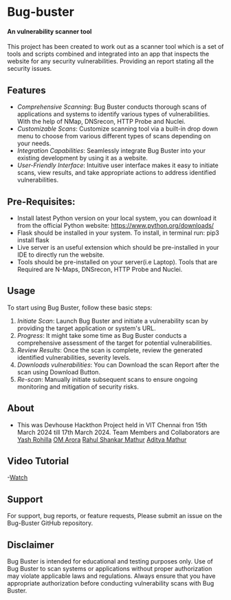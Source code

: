 # Bug-buster
#### An vulnerability scanner tool ####

This project has been created to work out as a scanner tool which is a set of tools and scripts combined and integrated into an app that inspects the website for any security vulnerabilities. Providing an report stating all the security issues.

## Features

- *Comprehensive Scanning*: Bug Buster conducts thorough scans of applications and systems to identify various types of vulnerabilities. With the help of NMap, DNSrecon, HTTP Probe and Nuclei.
- *Customizable Scans*: Customize scanning tool via a built-in drop down menu to choose from various different types of scans depending on your needs.
- *Integration Capabilities*: Seamlessly integrate Bug Buster into your existing development by using it as a website.
- *User-Friendly Interface*: Intuitive user interface makes it easy to initiate scans, view results, and take appropriate actions to address identified vulnerabilities.

## Pre-Requisites:
- Install latest Python version on your local system, you can download it from the official Python website: https://www.python.org/downloads/
- Flask should be installed in your system. To install, in terminal run: pip3 install flask
- Live server is an useful extension which should be pre-installed in your IDE to directly run the website. 
- Tools should be pre-installed on your server(i.e Laptop). Tools that are Required are  N-Maps, DNSrecon, HTTP Probe and Nuclei.

## Usage
To start using Bug Buster, follow these basic steps:

1. *Initiate Scan*: Launch Bug Buster and initiate a vulnerability scan by providing the target application or system's URL.
2. *Progress*: It might take some time as Bug Buster conducts a comprehensive assessment of the target for potential vulnerabilities.
3. *Review Results*: Once the scan is complete, review the generated identified vulnerabilities, severity levels.
4. *Downloads vulnerabilities*: You can Download the scan Report after the scan using Download Button.
5. *Re-scan*: Manually initiate subsequent scans to ensure ongoing monitoring and mitigation of security risks.

## About
- This was Devhouse Hackthon Project held in VIT Chennai fron 15th March 2024 till 17th March 2024. Team Members and Collaborators are [Yash Rohilla](https://github.com/Yash-28-gits) [OM Arora](https://github.com/Om1603) [Rahul Shankar Mathur](https://github.com/Rahulmathur2301) [Aditya Mathur](https://github.com/Maditya3102)

## Video Tutorial
-[Watch](https://drive.google.com/file/d/1EAJ6HiJtlUvjjksW1nmf_tnX4JE-xwVn/view?usp=sharing)

## Support

For support, bug reports, or feature requests, Please submit an issue on the Bug-Buster GitHub repository.

## Disclaimer

Bug Buster is intended for educational and testing purposes only. Use of Bug Buster to scan systems or applications without proper authorization may violate applicable laws and regulations. Always ensure that you have appropriate authorization before conducting vulnerability scans with Bug Buster.
